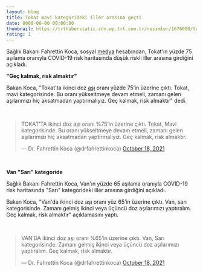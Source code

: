 ```yaml
--- 
layout: blog
title: Tokat mavi kategorideki iller arasına geçti
date: 0000-00-00 00:00:00
thumbnail: https://trthaberstatic.cdn.wp.trt.com.tr/resimler/1676000/tokat-meydan-aa-1677032.jpg
rating: 1
---
```

<p>
	Sağlık Bakanı Fahrettin Koca, sosyal <a href="https://www.trthaber.com/etiket/medya/" target="_blank">medya</a> hesabından, Tokat'ın yüzde 75 aşılama oranıyla COVID-19 risk haritasında düşük riskli iller arasına girdiğini açıkladı.</p>
<p>
	<strong>"Geç kalmak, risk almaktır"</strong></p>
<p>
	Bakan Koca, "Tokat'ta ikinci doz <a href="https://www.trthaber.com/etiket/asi/" target="_blank">aşı</a> oranı yüzde 75’in üzerine çıktı. Tokat, mavi kategorisinde. Bu oranı yükseltmeye devam etmeli, zamanı gelen aşılarımızı hiç aksatmadan yaptırmalıyız. Geç kalmak, risk almaktır" dedi.</p>
<p>
	 </p>
<blockquote class="twitter-tweet">
	<p dir="ltr" lang="tr">
		TOKAT’TA ikinci doz aşı oranı %75’in üzerine çıktı. Tokat, Mavi kategorisinde. Bu oranı yükseltmeye devam etmeli, zamanı gelen aşılarımızı hiç aksatmadan yaptırmalıyız. Geç kalmak, risk almaktır.</p>
	— Dr. Fahrettin Koca (@drfahrettinkoca) <a href="https://twitter.com/drfahrettinkoca/status/1450165039038611456?ref_src=twsrc%5Etfw">October 18, 2021</a></blockquote>
<script async src="https://platform.twitter.com/widgets.js" charset="utf-8"></script><p>
	 </p>
<p>
	<strong>Van "Sarı" kategoride</strong></p>
<p>
	Sağlık Bakanı Fahrettin Koca, Van'ın yüzde 65 aşılama oranıyla COVID-19 risk haritasında "Sarı" kategorideki iller arasına girdiğini açıkladı. </p>
<p>
	Bakan Koca, "Van'da ikinci doz aşı oranı yüz 65’in üzerine çıktı. Van, sarı kategorisinde. Zamanı gelmiş ikinci veya üçüncü doz aşılarımızı yaptıralım. Geç kalmak, risk almaktır" açıklamasını yaptı. </p>
<p>
	 </p>
<blockquote class="twitter-tweet">
	<p dir="ltr" lang="tr">
		VAN’DA ikinci doz aşı oranı %65’in üzerine çıktı. Van, Sarı kategorisinde. Zamanı gelmiş ikinci veya üçüncü doz aşılarımızı yaptıralım. Geç kalmak, risk almaktır.</p>
	— Dr. Fahrettin Koca (@drfahrettinkoca) <a href="https://twitter.com/drfahrettinkoca/status/1450166936059490319?ref_src=twsrc%5Etfw">October 18, 2021</a></blockquote>
<script async src="https://platform.twitter.com/widgets.js" charset="utf-8"></script>
